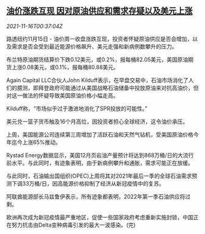 <!--1637024462000-->
[油价涨跌互现 因对原油供应和需求存疑以及美元上涨](https://cn.reuters.com/article/oil-close-1115-mon-idCNKBS2I101V)
------

<div><i>2021-11-16T00:37:04Z</i></div><p>路透纽约11月15日 - 油价周一收盘涨跌互现，投资者怀疑原油供应是否会增加，以及需求是否会受到最近能源价格飙升、美元走强和新病例数攀升的压力。</p><p>布兰特原油期货结算价下跌0.12美元，或0.2%，报每桶82.05美元，美国原油期货上涨0.08美元，或0.1%，报每桶80.88美元。</p><p>Again Capital LLC合伙人John Kilduff表示，在早盘交易中，石油市场消化了人们的臆测，即拜登政府可能通过从美国战略石油储备中投放原油来对抗高油价，但对这一做法的怀疑导致美国原油价格小幅走高。</p><p>Kilduff称，“市场似乎过于激进地消化了SPR投放的可能性。”</p><p>美元兑一篮子货币触及16个月高位，因投资者担心全球经济，这令油价承压。</p><p>上周，美国能源公司连续第三周增加了活跃石油和天然气钻机，受美国原油价格今年迄今上涨65%推动。</p><p>Rystad Energy数据显示，美国12月页岩油产量预计将达到868万桶/日的大流行前水平。与此同时，有迹象表明，由于新病例攀升和通胀，需求可能正在放缓。</p><p>与此同时，石油输出国组织(OPEC)上周将其对2021年最后一季的全球石油需求预测下调33万桶/日，因高能源价格抑制了经济从新冠疫情中的复苏。</p><p>阿联酋能源部长马兹鲁伊表示，所有迹象都表明，2022年第一季石油供应将过剩。</p><p>欧洲再次成为新冠疫情最严重地区，促使一些国家政府考虑重新实施封锁，中国正在努力抗击由Delta变种病毒引发的最大一波感染。(完)</p>

